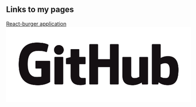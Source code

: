 ## Links to my pages

<p><a href="https://miptleha.github.io/react-burger/">React-burger application</a> <a href="https://github.com/miptleha/react-burger"><img src="GitHub_Logo.png" /></a>
